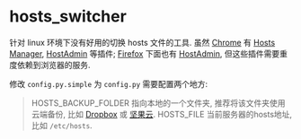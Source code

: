 # hosts_switcher

针对 linux 环境下没有好用的切换 hosts 文件的工具. 虽然 [Chrome](https://www.google.com/intl/zh-CN/chrome/browser/) 有 [Hosts Manager](https://chrome.google.com/webstore/detail/hosts-manager/kpfmckjjpabojdhlncnccfhkfhbmnjfi), [HostAdmin](https://chrome.google.com/webstore/detail/hostadmin/oklkidkfohahankieehkeenbillligdn) 等插件; [Firefox](http://www.firefox.com.cn/) 下面也有 [HostAdmin](https://github.com/tg123/chrome-hostadmin), 但这些插件需要重度依赖到浏览器的服务.

修改 `config.py.simple` 为 `config.py` 需要配置两个地方:

> HOSTS_BACKUP_FOLDER 指向本地的一个文件夹, 推荐将该文件夹使用云端备份, 比如 [Dropbox](https://www.dropbox.com/home) 或 [坚果云](https://jianguoyun.com/).
> HOSTS_FILE 当前服务器的hosts地址, 比如 `/etc/hosts`.